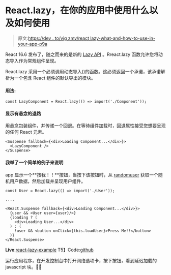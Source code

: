 # React.lazy，在你的应用中使用什么以及如何使用

> 原文:[https://dev . to/vig zmv/react lazy-what-and-how-to-use-in-your-app-p9a](https://dev.to/vigzmv/reactlazy-what-and-how-to-use-in-your-app-p9a)

React 16.6 发布了，随之而来的是新的 [Lazy API](https://reactjs.org/docs/code-splitting.html#reactlazy) 。Rreact.lazy 函数允许您将动态导入作为常规组件呈现。

React.lazy 采用一个必须调用动态导入()的函数。这必须返回一个承诺，该承诺解析为一个包含 React 组件的默认导出的模块。

#### [](#usage)用法:

```
const LazyComponent = React.lazy(() => import('./Component')); 
```

#### [](#show-a-fallback-with-suspense)显示有悬念的退路

用悬念包装组件，并传递一个回退。在等待组件加载时，回退属性接受您想要呈现的任何 React 元素。

```
<Suspense fallback={<div>Loading Component...</div>}>
  <LazyComponent />
</Suspense> 
```

#### [](#i-made-a-simple-example-to-show)我举了一个简单的例子来说明

app 显示一个**按我！！**按钮，当按下该按钮时，从 [randomuser](https://randomuser.me) 获取一个随机用户数据，然后加载并呈现用户组件。

```
const User = React.lazy(() => import('./User'));

....

<React.Suspense fallback={<div>Loading Component...</div>}>
  {user && <User user={user}/>}
  {loading ? (
    <div>Loading User...</div>
  ) : (
    !user && <button onClick={this.loadUser}>Press Me!!</button>
  )}
</React.Suspense> 
```

**Live**:[react-lazy-example](http://vigneshm.com/react-lazy-example/)
T5】Code:[github](https://github.com/vigzmv/react-lazy-example)

运行应用程序，在开发控制台中打开网络选项卡，按下按钮，看到延迟加载的 javascript 块。🎉🎉